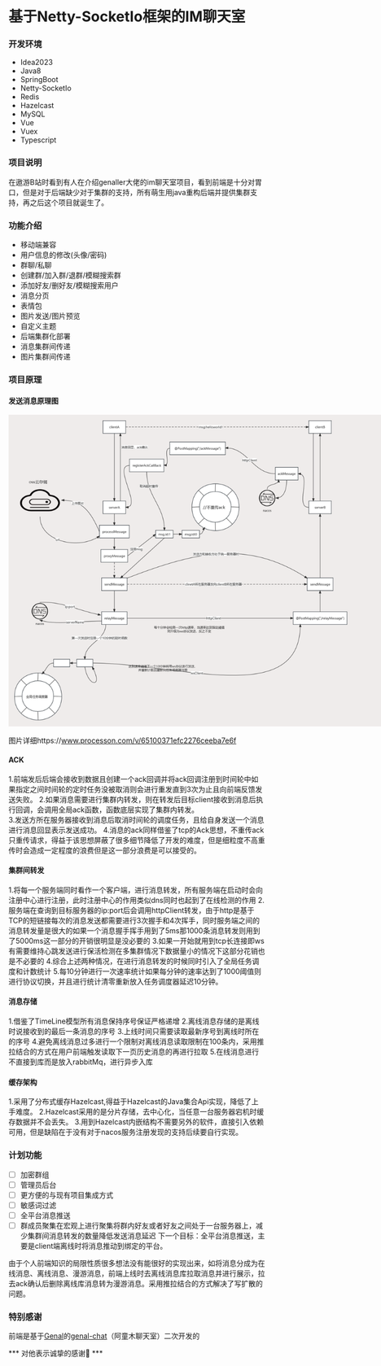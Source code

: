 ﻿# 基于Netty-SocketIo框架的IM聊天室

### 开发环境
- Idea2023
- Java8
- SpringBoot
- Netty-SocketIo
- Redis
- Hazelcast
- MySQL
- Vue 
- Vuex 
- Typescript
### 项目说明
在遨游B站时看到有人在介绍genaller大佬的im聊天室项目，看到前端是十分对胃口，但是对于后端缺少对于集群的支持，所有萌生用java重构后端并提供集群支持，再之后这个项目就诞生了。

### 功能介绍
- 移动端兼容
- 用户信息的修改(头像/密码)
- 群聊/私聊
- 创建群/加入群/退群/模糊搜索群
- 添加好友/删好友/模糊搜索用户
- 消息分页
- 表情包
- 图片发送/图片预览
- 自定义主题
- 后端集群化部署
- 消息集群间传递
- 图片集群间传递
### 项目原理
#### 发送消息原理图
<img src="./assets/send.png" style="max-width:800px" />

图片详细https://www.processon.com/v/65100371efc2276ceeba7e6f<br>
    

#### ACK
1.前端发后后端会接收到数据且创建一个ack回调并将ack回调注册到时间轮中如果指定之间时间轮的定时任务没被取消则会进行重发直到3次为止且向前端反馈发送失败。
2.如果消息需要进行集群内转发，则在转发后目标client接收到消息后执行回调，会调用全局ack函数，函数底层实现了集群内转发。    
3.发送方所在服务器接收到消息后取消时间轮的调度任务，且给自身发送一个消息进行消息回显表示发送成功。
4.消息的ack同样借鉴了tcp的Ack思想，不重传ack只重传请求，得益于该思想屏蔽了很多细节降低了开发的难度，但是细粒度不高重传时会造成一定程度的浪费但是这一部分浪费是可以接受的。
#### 集群间转发
1.将每一个服务端同时看作一个客户端，进行消息转发，所有服务端在启动时会向注册中心进行注册，此时注册中心的作用类似dns同时也起到了在线检测的作用
2.服务端在查询到目标服务器的ip:port后会调用httpClient转发，由于http是基于TCP的短链接每次的消息发送都需要进行3次握手和4次挥手，同时服务端之间的消息转发量是很大的如果一个消息握手挥手用到了5ms那1000条消息转发则用到了5000ms这一部分的开销很明显是没必要的
3.如果一开始就用到tcp长连接即ws有需要维持心跳发送进行保活检测在多集群情况下数据量小的情况下这部分花销也是不必要的
4.综合上述两种情况，在进行消息转发的时候同时引入了全局任务调度和计数统计
5.每10分钟进行一次速率统计如果每分钟的速率达到了1000阈值则进行协议切换，并且进行统计清零重新放入任务调度器延迟10分钟。
#### 消息存储
1.借鉴了TimeLine模型所有消息保持序号保证严格递增
2.离线消息存储的是离线时说接收到的最后一条消息的序号
3.上线时间只需要读取最新序号到离线时所在的序号
4.避免离线消息过多进行一个限制对离线消息读取限制在100条内，采用推拉结合的方式在用户前端触发读取下一页历史消息的再进行拉取
5.在线消息进行不直接到库而是放入rabbitMq，进行异步入库
#### 缓存架构
1.采用了分布式缓存Hazelcast,得益于Hazelcast的Java集合Api实现，降低了上手难度。
2.Hazelcast采用的是分片存储，去中心化，当任意一台服务器宕机时缓存数据并不会丢失。
3.用到Hazelcast内嵌结构不需要另外的软件，直接引入依赖可用，但是缺陷在于没有对于nacos服务注册发现的支持后续要自行实现。
### 计划功能
* [ ] 加密群组
* [ ] 管理员后台
* [ ] 更方便的与现有项目集成方式
* [ ] 敏感词过滤
* [ ] 全平台消息推送
* [ ] 群成员聚集在宏观上进行聚集将群内好友或者好友之间处于一台服务器上，减少集群间消息转发的数量降低发送消息延迟
下一个目标：全平台消息推送，主要是client端离线时将消息推动到绑定的平台。

由于个人前端知识的局限性质很多想法没有能很好的实现出来，如将消息分成为在线消息、离线消息、漫游消息，前端上线时去离线消息库拉取消息并进行展示，拉去ack确认后删除离线库消息转为漫游消息。采用推拉结合的方式解决了写扩散的问题。

### 特别感谢
前端是基于[Genal](https://github.com/genaller)的[genal-chat](https://github.com/genaller/genal-chat)（阿童木聊天室）二次开发的

*** 对他表示诚挚的感谢🙏 ***
